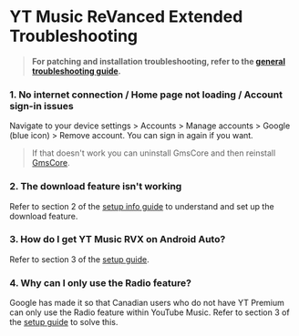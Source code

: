 # **YT Music ReVanced Extended Troubleshooting**


> **For patching and installation troubleshooting, refer to the [general troubleshooting guide](https://github.com/ReVanced-Extended-Community/Community-Guides/blob/main/general-guides/community-wiki/general-troubleshooting.md).**


### **1. No internet connection / Home page not loading / Account sign-in issues**

Navigate to your device settings > Accounts > Manage accounts > Google (blue icon) > Remove account. You can sign in again if you want.

> If that doesn't work you can uninstall GmsCore and then reinstall [GmsCore](https://github.com/ReVanced/GmsCore/releases/latest).




### **2. The download feature isn't working**

Refer to section 2 of the [setup info guide](https://github.com/ReVanced-Extended-Community/Community-Guides/blob/main/general-guides/community-wiki/patching%20%26%20setup%20info.md#2-general-info-for-patching-and-feature-setup) to understand and set up the download feature.




### **3. How do I get YT Music RVX on Android Auto?**


Refer to section 3 of the [setup guide](https://github.com/ReVanced-Extended-Community/Community-Guides/blob/main/general-guides/community-wiki/patching%20%26%20setup%20info.md#3-yt-music-setup).




### **4. Why can I only use the Radio feature?**

Google has made it so that Canadian users who do not have YT Premium can only use the Radio feature within YouTube Music. Refer to section 3 of the [setup guide](https://github.com/ReVanced-Extended-Community/Community-Guides/blob/main/general-guides/community-wiki/patching%20%26%20setup%20info.md#3-yt-music-setup) to solve this.
